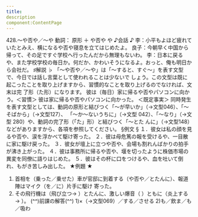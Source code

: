 ```yaml
---
title:
description
component:ContentPage
---
```



428.～や否や／～や
動詞： 原形 ＋ や否や
や
♪会話 ♪
李：小平もよほど疲れていたとみえ、横になるや否や寝息を立てはじめたよ。 良子：今朝早く中国から帰って、その足ですぐ学校へ行ったんだから無理もないわ。
李：日本に戻るや、また学校学校の毎日か。何だか、かわいそうになるよ。おっと、俺も明日から会社だ。
♯解説 ♭
「～や否や／～や」は「～すると、すぐ～」を表す文型で、今日では話し言葉として使われることは少ないで
しょう。この文型は既に起こったことを取り上げますから、習慣的なことを取り上げるのでなければ、文末は完
了形（た形）になります。
彼は（毎日）家に帰るや否やパソコンに向かう。＜習慣＞
彼は家に帰るや否やパソコンに向かった。 ＜既定事実＞
同時発生を表す文型としては、動詞の原形と結びつく「～が早いか」（→文型046）、「～そばから」（→文型127）、
「～か～ないうちに」（→文型 042）、「～なり」（→文型 280）や、動詞の完了形（「た」形）と結びつく「～とた んに」（→文型148）などがありますから、各項を参照してください。
§例文 §
１．彼女は私の顔を見るや否や、涙を浮かべて駆け寄った。
２．彼は母危篤の報を受けるや、一目散に家に駆け戻った。
３．彼女が壇上に立つや否や、会場も割れんばかりの拍手が沸き上がった。
４．彼は事務所に帰るや否や、堰を切ったように株価市場の異変を同僚に語りはじめた。
５．彼はその杯に口をつけるや、血を吐いて倒れ、もがき苦しみ出した。
★例題 ★
1) 首相を（乗った／乗せた）車が官邸に到着する（や否や／とたんに）、報道陣はマイク（を／に）片手に駆け
寄った。    
2) その飛行機は（飛び立つ→ ）とたんに、激しい爆音（ ）ともに（炎上する→ ）。
(^^)前課の解答(^^)
1)×（→文型069）／する／させる
2)も／飲ま／も／吸わ
